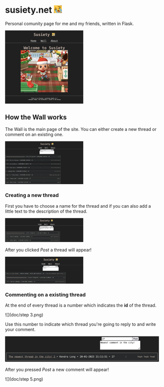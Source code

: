 # susiety.net  <img src="doc/wueeeee.jpeg" style="zoom:5%;" />
Personal comunity page for me and my friends, written in Flask.

<img src="doc/home.png" style="zoom:25%;" />

## How the Wall works

The Wall is the main page of the site. You can either create a new thread or comment on an existing one.

<img src="doc/wall.png" style="zoom:25%;" />

### Creating a new thread

First you have to choose a name for the thread and if you can also add a little text to the description of the thread.

<img src="doc/step 1.png" style="zoom:25%;" />

After you clicked *Post* a thread will appear!

<img src="doc/step 2.png" style="zoom:25%;" />

### Commenting on a existing thread

At the end of every thread is a number which indicates the **id** of the thread.

![](doc/step 3.png)

Use this number to indicate which thread you're going to reply to and write your comment.

<img src="doc/step 4.png" style="zoom:50%;" />

After you pressed *Post* a new comment will appear!

![](doc/step 5.png)
